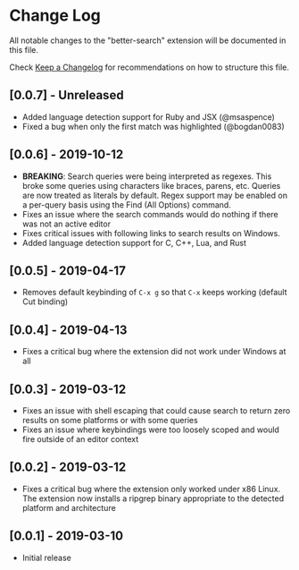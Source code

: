 # Change Log

All notable changes to the "better-search" extension will be documented in this file.

Check [Keep a Changelog](http://keepachangelog.com/) for recommendations on how to structure this file.

## [0.0.7] - Unreleased

- Added language detection support for Ruby and JSX (@msaspence)
- Fixed a bug when only the first match was highlighted (@bogdan0083)

## [0.0.6] - 2019-10-12

- **BREAKING**: Search queries were being interpreted as regexes. This broke some queries using characters like braces, parens, etc. Queries are now treated as literals by default. Regex support may be enabled on a per-query basis using the Find (All Options) command.
- Fixes an issue where the search commands would do nothing if there was not an active editor
- Fixes critical issues with following links to search results on Windows.
- Added language detection support for C, C++, Lua, and Rust

## [0.0.5] - 2019-04-17

- Removes default keybinding of `C-x g` so that `C-x` keeps working (default Cut binding)

## [0.0.4] - 2019-04-13

- Fixes a critical bug where the extension did not work under Windows at all

## [0.0.3] - 2019-03-12

- Fixes an issue with shell escaping that could cause search to return zero results on some platforms or with some queries
- Fixes an issue where keybindings were too loosely scoped and would fire outside of an editor context

## [0.0.2] - 2019-03-12

- Fixes a critical bug where the extension only worked under x86 Linux. The extension now installs a ripgrep binary appropriate to the detected platform and architecture

## [0.0.1] - 2019-03-10

- Initial release
